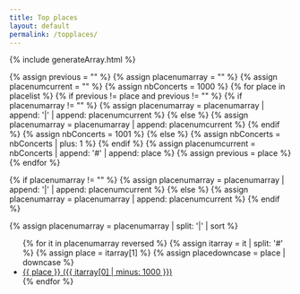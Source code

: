 ```yaml
---
title: Top places
layout: default
permalink: /topplaces/
---
```


<script>
  window.onload = function() { scrollBy(0, -70) };
</script>

{% include generateArray.html %}

{% assign previous = "" %}
{% assign placenumarray = "" %}
{% assign placenumcurrent = "" %}
{% assign nbConcerts = 1000 %}
{% for place in placelist %}
  {% if previous != place and previous != "" %}
    {% if placenumarray != "" %}
	  {% assign placenumarray = placenumarray | append: '|' | append: placenumcurrent %}
	{% else %}
	  {% assign placenumarray = placenumarray | append: placenumcurrent %}
	{% endif %}
    {% assign nbConcerts = 1001 %}
  {% else %}
    {% assign nbConcerts = nbConcerts | plus: 1 %}
  {% endif %}
  {% assign placenumcurrent = nbConcerts | append: '#' | append: place %}
  {% assign previous = place %}
{% endfor %}

{% if placenumarray != "" %}
  {% assign placenumarray = placenumarray | append: '|' | append: placenumcurrent %}
{% else %}
  {% assign placenumarray = placenumarray | append: placenumcurrent %}
{% endif %}

{% assign placenumarray = placenumarray | split: '|' | sort %}

<ul>
{% for it in placenumarray reversed %}
  {% assign itarray = it | split: '#' %}
  {% assign place = itarray[1] %}
  {% assign placedowncase = place | downcase  %}
<li>
<a name="{{ placedowncase }}"/>
<a href="/places/#{{placedowncase}}">
{{ place }} ({{ itarray[0] | minus: 1000 }})
</a>
</li>
{% endfor %}
</ul>